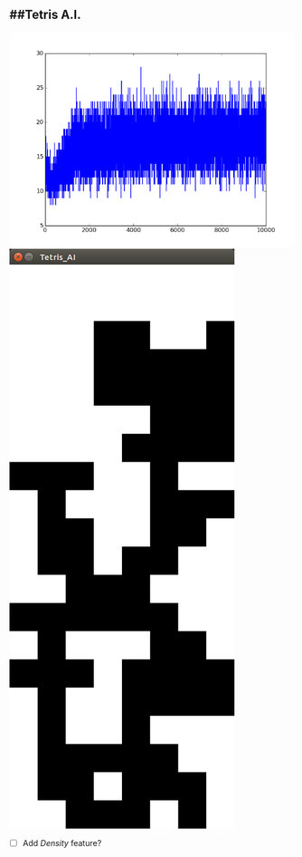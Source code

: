 ##Tetris A.I.
---
![learn](image/learn.png)
![scene](image/scene.png)


- [ ] Add *Density* feature?
